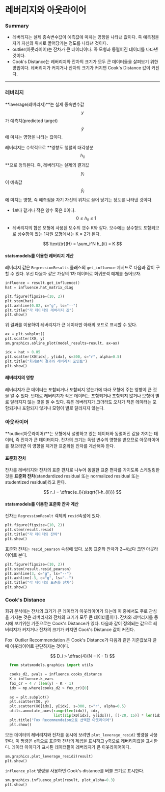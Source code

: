 <script> MathJax.Hub.Queue(["Typeset",MathJax.Hub]); </script>

# 레버리지와 아웃라이어

### Summary
- 레버리지는 실제 종속변수값이 예측값에 미치는 영향을 나타낸 값이다. 즉 예측점을 자기 자신의 위치로 끌어당기는 정도를 나타낸 것이다.
- outlier(아웃라이어)는 잔차가 큰 데이터이다. 즉 모형과 동떨어진 데이터를 나타낸 것이다.
- Cook's Distance는 레버리지와 잔차의 크기가 모두 큰 데이터들을 살펴보기 위한 방법이다. 레버리지가 커지거나 잔차의 크기가 커지면 Cook's Distance 값이 커진다.
_________________________________

### 레버리지

**laverage(레버리지)**는 실제 종속변수값 $$y$$ 가 예측치(predicted target) $$\hat y$$ 에 미치는 영향을 나타는 값이다. 

레버리지는 수학적으로 **영향도 행렬의 대각성분 $$h_{ii}$$**으로 정의된다. 즉, 레버리지는 실제의 결과값 $$y_i$$이 예측값 $$\hat y_i$$에 미치는 영향, 즉 예측점을 자기 자신의 위치로 끌어 당기는 정도를 나타낸 것이다.

- 1보다 같거나 작은 양수 혹은 0이다.$$0 \leq h_{ii} \leq 1$$ 
- 레버리지의 합은 모형에 사용된 모수의 갯수 K와 같다. 모수에는 상수항도 포함되므로 상수항이 있는 1차원 모형에서는 K = 2가 된다. 

$$
\text{tr}(H) = \sum_i^N h_{ii} = K
$$

#### statsmodels를 이용한 레버리지 계산

레버리지 값은 `RegressionResults` 클래스의 `get_influence` 메서드로 다음과 같이 구할 수 있다. 우선 다음과 같은 가상의 1차 데이터로 회귀분석 예제를 풀어보자.

~~~python
influence = result.get_influence()
hat = influence.hat_matrix_diag

plt.figure(figsize=(10, 2))
plt.stem(hat)
plt.axhline(0.02, c="g", ls="--")
plt.title("각 데이터의 레버리지 값")
plt.show()

~~~

위 결과를 이용하여 레버리지가 큰 데이터만 아래의 코드로 표시할 수 있다. 

~~~python
ax = plt.subplot()
plt.scatter(X0, y)
sm.graphics.abline_plot(model_results=result, ax=ax)

idx = hat > 0.05
plt.scatter(X0[idx], y[idx], s=300, c="r", alpha=0.5)
plt.title("회귀분석 결과와 레버리지 포인트")
plt.show()
~~~

#### 레버리지의 영향

레버리지가 큰 데이터는 포함되거나 포함되지 않는가에 따라 모형에 주는 영향이 큰 것을 알 수 있다. 반대로 레버리지가 작은 데이터는 포함되거나 포함되지 않거나 모형이 별로 달라지지 않는 것을 알 수 있다. 혹은 레버리지가 크더라도 오차가 작은 데이터는 포함되거나 포함되지 않거나 모형이 별로 달라지지 않는다.

### 아웃라이어

**outlier(아웃라이어)**는 모형에서 설명하고 있는 데이터와 동떨어진 값을 가지는 데이터, 즉 잔차가 큰 데이터이다. 잔차의 크기는 독립 변수의 영향을 받으므로 아웃라이어를 찾으러면 이 영향을 제거한 표준화된 잔차를 계산해야 한다.

#### 표준화 잔차

잔차를 레버리지와 잔차의 표준 편차로 나누어 동일한 표준 편차를 가지도록 스케일링한 것을 **표준화 잔차**(standardized residual 또는 normalized residual 또는 studentized residual)라고 한다.

$$
r_i = \dfrac{e_i}{s\sqrt{1-h_{ii}}}
$$

#### statsmodels를 이용한 표준화 잔차 계산

잔차는 `RegressionResult` 객체의 `resid`속성에 있다.

~~~python
plt.figure(figsize=(10, 2))
plt.stem(result.resid)
plt.title("각 데이터의 잔차")
plt.show()
~~~

표준화 잔차는 `resid_pearson` 속성에 있다. 보통 표준화 잔차가 2~4보다 크면 아웃라이어로 본다.

~~~python
plt.figure(figsize=(10, 2))
plt.stem(result.resid_pearson)
plt.axhline(3, c="g", ls="--")
plt.axhline(-3, c="g", ls="--")
plt.title("각 데이터의 표준화 잔차")
plt.show()
~~~

### Cook's Distance

회귀 분석에는 잔차의 크기가 큰 데이터가 아웃라이어가 되는데 이 중에서도 주로 관심을 가지는 것은 레버리지와 잔차의 크기가 모두 큰 데이터들이다. 잔차와 레버리지를 동시에 보기위한 기준으로는 Cook's Distance가 있다. 다음과 같이 정의되는 값으로 레버리지가 커지거나 잔차의 크기가 커지면 Cook's Distance 값이 커진다.

Fox' Outlier Recommendation 은 Cook's Distance가 다음과 같은 기준값보다 클 때 아웃라이어로 판단하자는 것이다.

$$
D_i > \dfrac{4}{N − K - 1}
$$

~~~python
  from statsmodels.graphics import utils
  
  cooks_d2, pvals = influence.cooks_distance
  K = influence.k_vars
  fox_cr = 4 / (len(y) - K - 1)
  idx = np.where(cooks_d2 > fox_cr)[0]
  
  ax = plt.subplot()
  plt.scatter(X0, y)
  plt.scatter(X0[idx], y[idx], s=300, c="r", alpha=0.5)
  utils.annotate_axes(range(len(idx)), idx,
                      list(zip(X0[idx], y[idx])), [(-20, 15)] * len(idx), size="small", ax=ax)
  plt.title("Fox Recommendaion으로 선택한 아웃라이어")
  plt.show()
~~~

모든 데이터의 레버리지와 잔차를 동시에 보려면 `plot_leverage_resid2` 명령을 사용한다. 이 명령은 x축으로 표준화 잔차의 제곱을 표시하고 y축으로 레버리지값을 표시한다. 데이터 아이디가 표시된 데이터들이 레버리지가 큰 아웃라이어이다.

~~~python
sm.graphics.plot_leverage_resid2(result)
plt.show()
~~~

`influence_plot` 명령을 사용하면 Cook's distance를 버블 크기로 표시한다.

~~~python
sm.graphics.influence_plot(result, plot_alpha=0.3)
plt.show()
~~~

